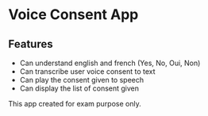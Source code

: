 # Voice Consent App
## Features

- Can understand english and french (Yes, No, Oui, Non)
- Can transcribe user voice consent to text
- Can play the consent given to speech
- Can display the list of consent given

This app created for exam purpose only.
